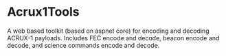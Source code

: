 # Acrux1Tools
A web based toolkit (based on aspnet core) for encoding and decoding ACRUX-1 payloads. Includes FEC encode and decode, beacon encode and decode, and science commands encode and decode.
